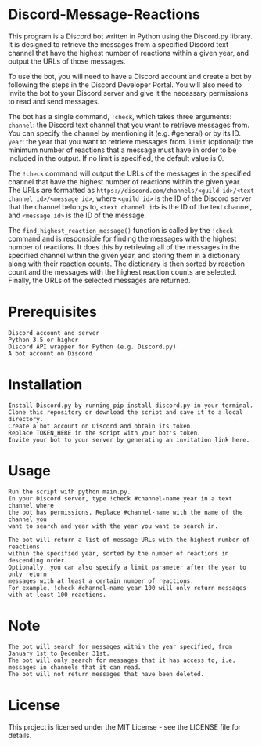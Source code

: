 # Discord-Message-Reactions
This program is a Discord bot written in Python using the Discord.py library. It is designed to retrieve the messages from a specified Discord text channel that have the highest number of reactions within a given year, and output the URLs of those messages.

To use the bot, you will need to have a Discord account and create a bot by following the steps in the Discord Developer Portal. You will also need to invite the bot to your Discord server and give it the necessary permissions to read and send messages.

The bot has a single command, `!check`, which takes three arguments:
`channel`: the Discord text channel that you want to retrieve messages from. You can specify the channel by mentioning it (e.g. #general) or by its ID.
`year`: the year that you want to retrieve messages from.
`limit` (optional): the minimum number of reactions that a message must have in order to be included in the output. If no limit is specified, the default value is 0.

The `!check` command will output the URLs of the messages in the specified channel that have the highest number of reactions within the given year. The URLs are formatted as `https://discord.com/channels/<guild id>/<text channel id>/<message id>`, where `<guild id>` is the ID of the Discord server that the channel belongs to, `<text channel id>` is the ID of the text channel, and `<message id>` is the ID of the message.

The `find_highest_reaction_message()` function is called by the `!check` command and is responsible for finding the messages with the highest number of reactions. It does this by retrieving all of the messages in the specified channel within the given year, and storing them in a dictionary along with their reaction counts. The dictionary is then sorted by reaction count and the messages with the highest reaction counts are selected. Finally, the URLs of the selected messages are returned.

# Prerequisites

    Discord account and server
    Python 3.5 or higher
    Discord API wrapper for Python (e.g. Discord.py)
    A bot account on Discord

# Installation

    Install Discord.py by running pip install discord.py in your terminal.
    Clone this repository or download the script and save it to a local directory.
    Create a bot account on Discord and obtain its token.
    Replace TOKEN_HERE in the script with your bot's token.
    Invite your bot to your server by generating an invitation link here.

# Usage

    Run the script with python main.py.
    In your Discord server, type !check #channel-name year in a text channel where 
    the bot has permissions. Replace #channel-name with the name of the channel you 
    want to search and year with the year you want to search in.
    
    The bot will return a list of message URLs with the highest number of reactions 
    within the specified year, sorted by the number of reactions in descending order.
    Optionally, you can also specify a limit parameter after the year to only return 
    messages with at least a certain number of reactions. 
    For example, !check #channel-name year 100 will only return messages with at least 100 reactions.

# Note

    The bot will search for messages within the year specified, from January 1st to December 31st.
    The bot will only search for messages that it has access to, i.e. messages in channels that it can read.
    The bot will not return messages that have been deleted.
    
# License

This project is licensed under the MIT License - see the LICENSE file for details.
